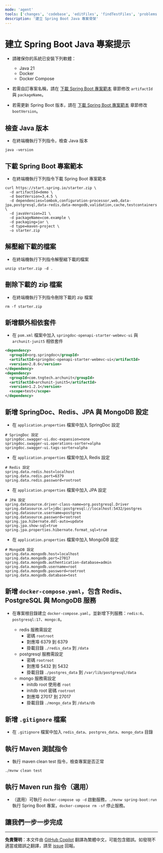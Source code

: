 ```yaml
---
mode: 'agent'
tools: ['changes', 'codebase', 'editFiles', 'findTestFiles', 'problems', 'runCommands', 'runTests', 'search', 'searchResults', 'terminalLastCommand', 'testFailure', 'usages']
description: '建立 Spring Boot Java 專案骨架'
---
```


# 建立 Spring Boot Java 專案提示

- 請確保你的系統已安裝下列軟體：

  - Java 21
  - Docker
  - Docker Compose

- 若需自訂專案名稱，請在 [下載 Spring Boot 專案範本](./create-spring-boot-java-project.prompt.md#download-spring-boot-project-template) 章節修改 `artifactId` 與 `packageName`。

- 若需更新 Spring Boot 版本，請在 [下載 Spring Boot 專案範本](./create-spring-boot-java-project.prompt.md#download-spring-boot-project-template) 章節修改 `bootVersion`。

## 檢查 Java 版本

- 在終端機執行下列指令，檢查 Java 版本

```shell
java -version
```

## 下載 Spring Boot 專案範本

- 在終端機執行下列指令下載 Spring Boot 專案範本

```shell
curl https://start.spring.io/starter.zip \
  -d artifactId=demo \
  -d bootVersion=3.4.5 \
  -d dependencies=lombok,configuration-processor,web,data-jpa,postgresql,data-redis,data-mongodb,validation,cache,testcontainers \
  -d javaVersion=21 \
  -d packageName=com.example \
  -d packaging=jar \
  -d type=maven-project \
  -o starter.zip
```

## 解壓縮下載的檔案

- 在終端機執行下列指令解壓縮下載的檔案

```shell
unzip starter.zip -d .
```

## 刪除下載的 zip 檔案

- 在終端機執行下列指令刪除下載的 zip 檔案

```shell
rm -f starter.zip
```

## 新增額外相依套件

- 在 `pom.xml` 檔案中加入 `springdoc-openapi-starter-webmvc-ui` 與 `archunit-junit5` 相依套件

```xml
<dependency>
  <groupId>org.springdoc</groupId>
  <artifactId>springdoc-openapi-starter-webmvc-ui</artifactId>
  <version>2.8.6</version>
</dependency>
<dependency>
  <groupId>com.tngtech.archunit</groupId>
  <artifactId>archunit-junit5</artifactId>
  <version>1.2.1</version>
  <scope>test</scope>
</dependency>
```

## 新增 SpringDoc、Redis、JPA 與 MongoDB 設定

- 在 `application.properties` 檔案中加入 SpringDoc 設定

```properties
# SpringDoc 設定
springdoc.swagger-ui.doc-expansion=none
springdoc.swagger-ui.operations-sorter=alpha
springdoc.swagger-ui.tags-sorter=alpha
```

- 在 `application.properties` 檔案中加入 Redis 設定

```properties
# Redis 設定
spring.data.redis.host=localhost
spring.data.redis.port=6379
spring.data.redis.password=rootroot
```

- 在 `application.properties` 檔案中加入 JPA 設定

```properties
# JPA 設定
spring.datasource.driver-class-name=org.postgresql.Driver
spring.datasource.url=jdbc:postgresql://localhost:5432/postgres
spring.datasource.username=postgres
spring.datasource.password=rootroot
spring.jpa.hibernate.ddl-auto=update
spring.jpa.show-sql=true
spring.jpa.properties.hibernate.format_sql=true
```

- 在 `application.properties` 檔案中加入 MongoDB 設定

```properties
# MongoDB 設定
spring.data.mongodb.host=localhost
spring.data.mongodb.port=27017
spring.data.mongodb.authentication-database=admin
spring.data.mongodb.username=root
spring.data.mongodb.password=rootroot
spring.data.mongodb.database=test
```

## 新增 `docker-compose.yaml`，包含 Redis、PostgreSQL 與 MongoDB 服務

- 在專案根目錄建立 `docker-compose.yaml`，並新增下列服務：`redis:6`、`postgresql:17`、`mongo:8`。

  - redis 服務需設定
    - 密碼 `rootroot`
    - 對應埠 6379 到 6379
    - 掛載目錄 `./redis_data` 到 `/data`
  - postgresql 服務需設定
    - 密碼 `rootroot`
    - 對應埠 5432 到 5432
    - 掛載目錄 `./postgres_data` 到 `/var/lib/postgresql/data`
  - mongo 服務需設定
    - initdb root 使用者 `root`
    - initdb root 密碼 `rootroot`
    - 對應埠 27017 到 27017
    - 掛載目錄 `./mongo_data` 到 `/data/db`

## 新增 `.gitignore` 檔案

- 在 `.gitignore` 檔案中加入 `redis_data`、`postgres_data`、`mongo_data` 目錄

## 執行 Maven 測試指令

- 執行 maven clean test 指令，檢查專案是否正常

```shell
./mvnw clean test
```

## 執行 Maven run 指令（選用）

- （選用）可執行 `docker-compose up -d` 啟動服務，`./mvnw spring-boot:run` 執行 Spring Boot 專案，`docker-compose rm -sf` 停止服務。

## 讓我們一步一步完成

---

**免責聲明**：本文件由 [GitHub Copilot](https://docs.github.com/copilot/about-github-copilot/what-is-github-copilot) 翻譯為繁體中文，可能包含錯誤。如發現不適當或錯誤之翻譯，請至 [issue](../../issues) 回報。
